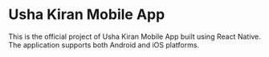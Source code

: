# Usha Kiran Mobile App

This is the official project of Usha Kiran Mobile App built using React Native. The application supports both Android and iOS platforms.
